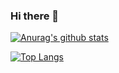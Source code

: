 ### Hi there 👋

[![Anurag's github stats](https://github-readme-stats.vercel.app/api?username=ykzhukian&theme=calm)](https://github.com/anuraghazra/github-readme-stats)

[![Top Langs](https://github-readme-stats.vercel.app/api/top-langs/?username=ykzhukian&layout=compact&theme=calm)](https://github.com/anuraghazra/github-readme-stats)
